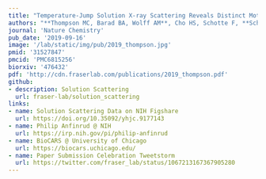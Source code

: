 ```yaml
---
title: "Temperature-Jump Solution X-ray Scattering Reveals Distinct Motions in a Dynamic Enzyme."
authors: "**Thompson MC, Barad BA, Wolff AM**, Cho HS, Schotte F, **Schwarz DMC**, Anfinrud P, **Fraser JS**."
journal: 'Nature Chemistry'
pub_date: '2019-09-16'
image: '/lab/static/img/pub/2019_thompson.jpg'
pmid: '31527847'
pmcid: 'PMC6815256'
biorxiv: '476432'
pdf: 'http://cdn.fraserlab.com/publications/2019_thompson.pdf'
github:
- description: Solution Scattering
  url: fraser-lab/solution_scattering
links:
- name: Solution Scattering Data on NIH Figshare
  url: https://doi.org/10.35092/yhjc.9177143
- name: Philip Anfinrud @ NIH
  url: https://irp.nih.gov/pi/philip-anfinrud
- name: BioCARS @ University of Chicago
  url: https://biocars.uchicago.edu/
- name: Paper Submission Celebration Tweetstorm
  url: https://twitter.com/fraser_lab/status/1067213167367905280
---
```

